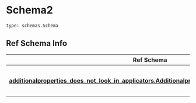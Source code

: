 # Schema2
```
type: schemas.Schema
```

## Ref Schema Info
Ref Schema | Input Type | Output Type
---------- | ---------- | -----------
[**additionalproperties_does_not_look_in_applicators.AdditionalpropertiesDoesNotLookInApplicators**](../../../../../../../../../components/schema/additionalproperties_does_not_look_in_applicators.md) | [additionalproperties_does_not_look_in_applicators.AdditionalpropertiesDoesNotLookInApplicatorsDictInput](../../../../../../../../../components/schema/additionalproperties_does_not_look_in_applicators.md#additionalpropertiesdoesnotlookinapplicatorsdictinput), [additionalproperties_does_not_look_in_applicators.AdditionalpropertiesDoesNotLookInApplicatorsDict](../../../../../../../../../components/schema/additionalproperties_does_not_look_in_applicators.md#additionalpropertiesdoesnotlookinapplicatorsdict), str, datetime.date, datetime.datetime, uuid.UUID, int, float, bool, None, list, tuple, bytes, io.FileIO, io.BufferedReader | [additionalproperties_does_not_look_in_applicators.AdditionalpropertiesDoesNotLookInApplicatorsDict](../../../../../../../../../components/schema/additionalproperties_does_not_look_in_applicators.md#additionalpropertiesdoesnotlookinapplicatorsdict), str, float, int, bool, None, tuple, bytes, io.FileIO
